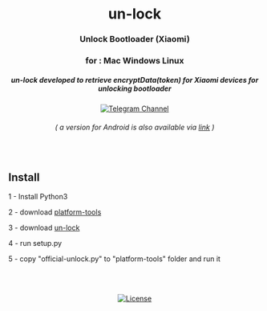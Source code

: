 <div align="center">

# un-lock

### Unlock Bootloader (Xiaomi)
### for : Mac Windows Linux

##### un-lock developed to retrieve encryptData(token) for Xiaomi devices for unlocking bootloader

[![Telegram Channel](https://img.shields.io/badge/-telegram-red?color=white&logo=telegram&logoColor=blue)](https://t.me/Offici5l_Channel)

###### ( a version for Android is also available via [link](https://github.com/offici5l/MiTool) )

</div>

<br>

## Install

1 - Install Python3

2 - download [platform-tools](https://developer.android.com/tools/releases/platform-tools) 

3 - download [un-lock](https://github.com/offici5l/un-lock/archive/refs/tags/1.zip) 

4 - run setup.py

5 - copy "official-unlock.py" to "platform-tools" folder and run it


<br>
<br>

<div align="center">

[![License](https://img.shields.io/badge/License-Apache_2.0-blue.svg)](./LICENSE)